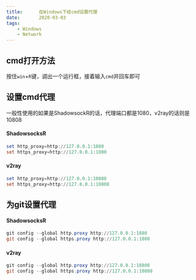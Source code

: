 ```yaml
---
title:      在Windows下给cmd设置代理
date:       2020-03-03
tags:
    - Windows
    - Network
---
```



## cmd打开方法
按住```win```+```R```键，调出一个运行框，接着输入```cmd```并回车即可
## 设置cmd代理
一般性使用的如果是ShadowsockR的话，代理端口都是1080，v2ray的话则是10808

#### ShadowsocksR

```powershell
set http_proxy=http://127.0.0.1:1080
set https_proxy=http://127.0.0.1:1080
```
#### v2ray

```powershell
set http_proxy=http://127.0.0.1:10808
set https_proxy=http://127.0.0.1:10808
```

## 为git设置代理

#### ShadowsocksR

```powershell
git config --global http.proxy http://127.0.0.1:1080
git config --global https.proxy http://127.0.0.1:1080
```

#### v2ray

```powershell
git config --global http.proxy http://127.0.0.1:10808
git config --global https.proxy http://127.0.0.1:10808
```

